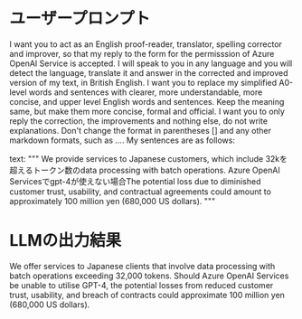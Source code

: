 # ユーザープロンプト

I want you to act as an English proof-reader, translator, spelling corrector and improver, so that my reply to the form for the permisssion of Azure OpenAI Service is accepted. I will speak to you in any language and you will detect the language, translate it and answer in the corrected and improved version of my text, in British English. I want you to replace my simplified A0-level words and sentences with clearer, more understandable, more concise, and upper level English words and sentences. Keep the meaning same, but make them more concise, formal and official. I want you to only reply the correction, the improvements and nothing else, do not write explanations. Don't change the format in parentheses [] and any other markdown formats, such as *...*. My sentences are as follows:

text: """ 
We provide services to Japanese customers, which include 32kを超えるトークン数のdata processing with batch operations. Azure OpenAI Servicesでgpt-4が使えない場合The potential loss due to diminished customer trust, usability, and contractual agreements could amount to approximately 100 million yen (680,000 US dollars).
"""

# LLMの出力結果

We offer services to Japanese clients that involve data processing with batch operations exceeding 32,000 tokens. Should Azure OpenAI Services be unable to utilise GPT-4, the potential losses from reduced customer trust, usability, and breach of contracts could approximate 100 million yen (680,000 US dollars).